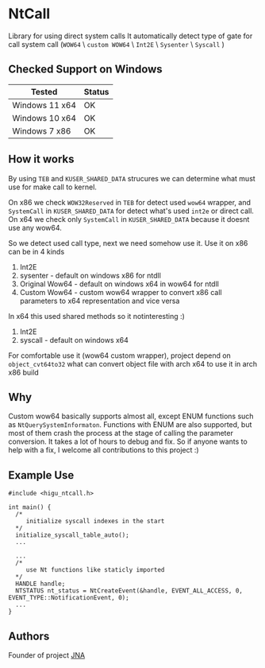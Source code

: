 NtCall
===

Library for using direct system calls
It automatically detect type of gate for call system call (`WOW64` \ `custom WOW64` \ `Int2E` \ `Sysenter` \ `Syscall` )

Checked Support on Windows
---

|Tested|Status|
|---|---|
|Windows 11 x64| OK |
|Windows 10 x64| OK |
|Windows 7 x86| OK |

How it works
---
By using `TEB` and `KUSER_SHARED_DATA` strucures we can determine what must use for make call to kernel.

On x86 we check `WOW32Reserved` in `TEB` for detect used `wow64` wrapper, and `SystemCall` in `KUSER_SHARED_DATA` for detect what's used `int2e` or direct call.
On x64 we check only `SystemCall` in `KUSER_SHARED_DATA` because it doesnt use any wow64.

So we detect used call type, next we need somehow use it.
Use it on x86 can be in 4 kinds

1. Int2E
2. sysenter - default on windows x86 for ntdll
3. Original Wow64 - default on windows x64 in wow64 for ntdll
4. Custom Wow64 - custom wow64 wrapper to convert x86 call parameters to x64 representation and vice versa

In x64 this used shared methods so it notinteresting :)

1. Int2E
2. syscall - default on windows x64

For comfortable use it (wow64 custom wrapper), project depend on `object_cvt64to32` what can convert object file with arch x64 to use it in arch x86 build


Why
---

Custom wow64 basically supports almost all, except ENUM functions such as `NtQuerySystemInformaton`. Functions with ENUM are also supported, but most of them crash the process at the stage of calling the parameter conversion.
It takes a lot of hours to debug and fix. So if anyone wants to help with a fix, I welcome all contributions to this project :)

Example Use
----
```
#include <higu_ntcall.h>

int main() {
  /*
     initialize syscall indexes in the start
  */
  initialize_syscall_table_auto(); 
  ...
  
  ...
  /*
     use Nt functions like staticly imported
  */
  HANDLE handle;
  NTSTATUS nt_status = NtCreateEvent(&handle, EVENT_ALL_ACCESS, 0, EVENT_TYPE::NotificationEvent, 0);
  ...
}

```

Authors
---
Founder of project [JNA](https://github.com/jnastarot)